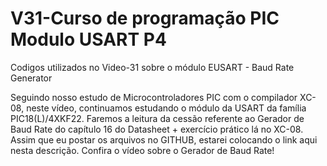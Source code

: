 # V31-Curso de programação PIC Modulo USART P4
Codigos utilizados no Video-31 sobre o módulo EUSART - Baud Rate Generator

Seguindo nosso estudo de Microcontroladores PIC com o compilador XC-08, 
neste vídeo, continuamos estudando o módulo da USART da família PIC18(L)/4XKF22.
Faremos a leitura  da cessão referente ao Gerador de Baud Rate do capítulo 16 do Datasheet + exercício prático lá no XC-08.
Assim que eu postar os arquivos no GITHUB, estarei colocando o link aqui nesta descrição.
Confira o vídeo sobre o Gerador de Baud Rate!

